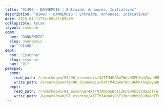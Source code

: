 ```yaml
---
title: "91490 - DANNEMOIS | Entraide, Annonces, Initiatives"
description: "91490 - DANNEMOIS | Entraide, Annonces, Initiatives"
date: 2020-01-11T14:09:21+09:00
collapsible: false
layout: commune
comm:
  nom: "DANNEMOIS"
  slug: dannemois
  cp: "91490"
dept:
  nom: "Essonne"
  slug: essonne
  num: "91"
peerpad:
  comm:
    read_path: /r/markdown/91490_dannemois/4XTTM4UGRwTWdcHGMKthaZwyaH8RzaKcnRJHi1cbvm9Xdn1AN
    write_path: /w/markdown/91490_dannemois/4XTTM4UGRwTWdcHGMKthaZwyaH8RzaKcnRJHi1cbvm9Xdn1AN-K3TgTmLmgWjYMwWrLaWtmt7McQcoW3w3VAv38cHAN6xaAQB9vrCm6fDcmD3c53EEfNqKdq85VgkG9uR6PLoxqBymboS3CSocPd5VKtn7WZQYZgh5aGqvRMda3mt3XM1NQNhPSgWJ
  dept:
    read_path: /r/markdown/91_essonne/4XTTM3ANpUsBoTi2knbHmboBJda1dTFu7ky8ZK9dB2RyMMfWF
    write_path: /w/markdown/91_essonne/4XTTM3ANpUsBoTi2knbHmboBJda1dTFu7ky8ZK9dB2RyMMfWF-K3TgUyWqeJSocSvH4aaj1ao8GVHVL7XNdUYQ4QUUeH9BAdnr24zoBJ2C3FCPvjfnNG6dyrzadtyfizxGKpMjZFU9wDjSpA4g6VtDcxL8iEmbLsyV9TFoF7XzgcRopbNZHgpYvcW3
---
```


